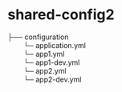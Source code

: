 # shared-config2
 
├── configuration<br />
&nbsp;&emsp;&emsp;└─ application.yml<br />
&nbsp;&emsp;&emsp;└─ app1.yml<br />
&nbsp;&emsp;&emsp;└─ app1-dev.yml<br />
&nbsp;&emsp;&emsp;└─ app2.yml<br />
&nbsp;&emsp;&emsp;└─ app2-dev.yml<br />
